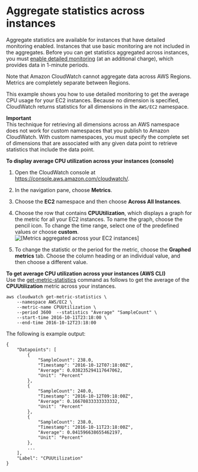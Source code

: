 # Aggregate statistics across instances<a name="GetSingleMetricAllDimensions"></a>

Aggregate statistics are available for instances that have detailed monitoring enabled\. Instances that use basic monitoring are not included in the aggregates\. Before you can get statistics aggregated across instances, you must [enable detailed monitoring](using-cloudwatch-new.md#enable-detailed-monitoring) \(at an additional charge\), which provides data in 1\-minute periods\.

Note that Amazon CloudWatch cannot aggregate data across AWS Regions\. Metrics are completely separate between Regions\.

This example shows you how to use detailed monitoring to get the average CPU usage for your EC2 instances\. Because no dimension is specified, CloudWatch returns statistics for all dimensions in the `AWS/EC2` namespace\.

**Important**  
This technique for retrieving all dimensions across an AWS namespace does not work for custom namespaces that you publish to Amazon CloudWatch\. With custom namespaces, you must specify the complete set of dimensions that are associated with any given data point to retrieve statistics that include the data point\. 

**To display average CPU utilization across your instances \(console\)**

1. Open the CloudWatch console at [https://console\.aws\.amazon\.com/cloudwatch/](https://console.aws.amazon.com/cloudwatch/)\.

1. In the navigation pane, choose **Metrics**\.

1. Choose the **EC2** namespace and then choose **Across All Instances**\.

1. Choose the row that contains **CPUUtilization**, which displays a graph for the metric for all your EC2 instances\. To name the graph, choose the pencil icon\. To change the time range, select one of the predefined values or choose **custom**\.  
![\[Metrics aggregated across your EC2 instances\]](http://docs.aws.amazon.com/AWSEC2/latest/WindowsGuide/images/metric_aggregated_instances.png)

1. To change the statistic or the period for the metric, choose the **Graphed metrics** tab\. Choose the column heading or an individual value, and then choose a different value\.

**To get average CPU utilization across your instances \(AWS CLI\)**  
Use the [get\-metric\-statistics](https://docs.aws.amazon.com/cli/latest/reference/cloudwatch/get-metric-statistics.html) command as follows to get the average of the **CPUUtilization** metric across your instances\.

```
aws cloudwatch get-metric-statistics \
    --namespace AWS/EC2 \
    --metric-name CPUUtilization \ 
    --period 3600  --statistics "Average" "SampleCount" \ 
    --start-time 2016-10-11T23:18:00 \
    --end-time 2016-10-12T23:18:00
```

The following is example output:

```
{
    "Datapoints": [
        {
            "SampleCount": 238.0, 
            "Timestamp": "2016-10-12T07:18:00Z", 
            "Average": 0.038235294117647062, 
            "Unit": "Percent"
        }, 
        {
            "SampleCount": 240.0, 
            "Timestamp": "2016-10-12T09:18:00Z", 
            "Average": 0.16670833333333332, 
            "Unit": "Percent"
        }, 
        {
            "SampleCount": 238.0, 
            "Timestamp": "2016-10-11T23:18:00Z", 
            "Average": 0.041596638655462197, 
            "Unit": "Percent"
        },
        ...
    ], 
    "Label": "CPUUtilization"
}
```